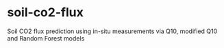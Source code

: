 # soil-co2-flux
Soil CO2 flux prediction using in-situ measurements via Q10, modified Q10 and Random Forest models
